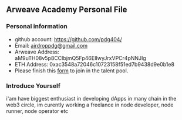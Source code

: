 ## Arweave Academy Personal File

### Personal information

- github account: https://github.com/pdg404/
- Email: airdroppdg@gmail.com   
- Arweave Address: aM9uTH08v5p8CCIbjmQ5Fp46EIIwyJrxVPCr4pNNJIg
- ETH Address: 0xac3548a72046c10723158f51ed7b9438d9e0b1e8
- Please finish this [form](https://docs.google.com/forms/d/e/1FAIpQLSfWA5fIIcBgmRppm3jNz5vmf9Mai_QMVil-2pO4r7YKn_Zhtw/viewform?usp=sf_link) to join in the talent pool.

### Introduce Yourself
 i'am have biggest enthusiast in developing dApps in many chain in the web3 circle, im curently working a freelance in node developer, node runner, node operator etc
